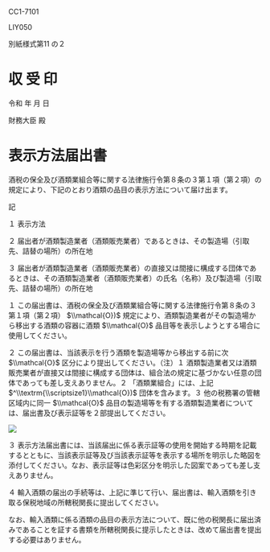 CC1-7101

LIY050

別紙様式第11 の２

# 収 受 印

令和 年 月 日

財務大臣 殿

# 表示方法届出書

酒税の保全及び酒類業組合等に関する法律施行令第８条の３第１項（第２項）の規定により、下記のとおり酒類の品目の表示方法について届け出ます。

記

１ 表示方法

２ 届出者が酒類製造業者（酒類販売業者）であるときは、その製造場（引取先、詰替の場所）の所在地

３ 届出者が酒類製造業者（酒類販売業者）の直接又は間接に構成する団体であるときは、その酒類製造業者（酒類販売業者）の氏名（名称）及び製造場（引取先、詰替の場所）の所在地

１ この届出書は、酒税の保全及び酒類業組合等に関する法律施行令第８条の３第１項（第２項） $\\mathcal{O})$ 規定により、酒類製造業者がその製造場から移出する酒類の容器に酒類 $\\mathcal{O}$ 品目等を表示しようとする場合に使用してください。

２ この届出書は、当該表示を行う酒類を製造場等から移出する前に次 $\\mathcal{O}$ 区分により提出してください。（注）１ 酒類製造業者又は酒類販売業者が直接又は間接に構成する団体は、組合法の規定に基づかない任意の団体であっても差し支えありません。２ 「酒類業組合」には、上記 $^\\textrm{\\scriptsize1}\\mathcal{O})$ 団体を含みます。３ 他の税務署の管轄区域内に同一 $\\mathcal{O}$ 品目の製造場等を有する酒類製造業者については、届出書及び表示証等を２部提出してください。

![](https://www.nta.go.jp/tmp/3f883b26-7696-4e0f-bc74-837273c94ea3/images/bbc5067cf46e3edee08478c21af1a868bca2c75982777056e93cd6ada2a6c443.jpg)

３ 表示方法届出書には、当該届出に係る表示証等の使用を開始する時期を記載するとともに、当該表示証等及び当該表示証等を表示する場所を明示した略図を添付してください。なお、表示証等は色彩区分を明示した図案であっても差し支えありません。

４ 輸入酒類の届出の手続等は、上記に準じて行い、届出書は、輸入酒類を引き取る保税地域の所轄税関長に提出してください。

なお、輸入酒類に係る酒類の品目の表示方法について、既に他の税関長に届出済みであることを証する書類を所轄税関長に提示したときは、改めて届出書を提出する必要はありません。
